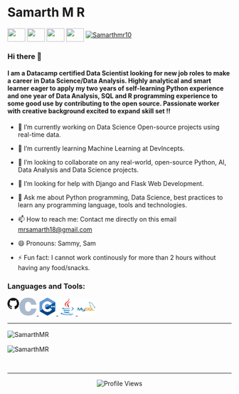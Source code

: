 # Samarth M R

<!--
[![linkedin](https://github.com/SamarthMR/SamarthMR/assets/image/linkedin.PNG)](https://www.linkedin.com/in/samarthmr)&nbsp;&nbsp;&nbsp;&nbsp;&nbsp;&nbsp;&nbsp;[![github](https://github.com/SamarthMR/SamarthMR/assets/image/github.png)](https://github.com/SamarthMR)&nbsp;&nbsp;&nbsp;&nbsp;&nbsp;&nbsp;&nbsp;[![twitter](https://github.com/SamarthMR/SamarthMR/assets/image/twitter.PNG)](https://twitter.com/Samarthmr10)&nbsp;&nbsp;&nbsp;&nbsp;&nbsp;&nbsp;&nbsp;[![mail](https://github.com/SamarthMR/SamarthMR/assets/image/gmail.PNG)](mailto:mrsamarth18@gmail.com)
-->

<p align="left">
<a href="https://www.linkedin.com/in/samarthmr/" target="blank"><img align="center" src="https://cdn.jsdelivr.net/npm/simple-icons@3.0.1/icons/linkedin.svg" height="30" width="40" /></a>
<a href="https://www.instagram.com/samarthmr10" target="blank"><img align="center" src="https://cdn.jsdelivr.net/npm/simple-icons@3.0.1/icons/instagram.svg" height="30" width="40" /></a>
<a href="https://www.hackerrank.com/mrsamarth18" target="blank"><img align="center" src="https://cdn.jsdelivr.net/npm/simple-icons@3.0.1/icons/hackerrank.svg" height="30" width="40" /></a>
<a href="https://github.com/SamarthMR" target="blank"><img align="center" src="https://cdn.jsdelivr.net/npm/simple-icons@3.0.1/icons/github.svg" height="30" width="40" /></a>
<a href="https://twitter.com/Samarthmr10" target="blank"><img align="center" src="https://cdn.jsdelivr.net/npm/simple-icons@3.0.1/icons/twitter.svg" alt="Samarthmr10" height="30" width="40" /></a>
</p>

### Hi there 👋
#### I am a Datacamp certified Data Scientist looking for new job roles to make a career in Data Science/Data Analysis. Highly analytical and smart learner eager to apply my two years of self-learning Python experience and one year of Data Analysis, SQL and R programming experience to some good use by contributing to the open source. Passionate worker with creative background excited to expand skill set !!


- 🔭 I’m currently working on Data Science Open-source projects using real-time data.

- 🌱 I’m currently learning Machine Learning at DevIncepts.

- 👯 I’m looking to collaborate on any real-world, open-source Python, AI, Data Analysis and Data Science projects.

- 🤔 I’m looking for help with Django and Flask Web Development.

- 💬 Ask me about Python programming, Data Science, best practices to learn any programming language, tools and technologies.

- 📫 How to reach me: Contact me directly on this email
                      mrsamarth18@gmail.com

- 😄 Pronouns: Sammy, Sam

- ⚡ Fun fact: I cannot work continously for more than 2 hours without having any food/snacks.

<h3 align="left">Languages and Tools:</h3>
<p align="left"> 
  <a href="https://www.cprogramming.com/" target="_blank">
    <img src="https://raw.githubusercontent.com/devicons/devicon/master/icons/c/c-original.svg" alt="c" width="40px" height="40px"/> </a> 
  <a href="https://www.w3schools.com/cpp/" target="_blank"> <img src="https://raw.githubusercontent.com/devicons/devicon/master/icons/cplusplus/cplusplus-original.svg" alt="cplusplus" width="40" height="40"/> </a> 
  <a href="https://github.com/" target="_blank">
    <img align="left" alt="GitHub" width="26px" src="https://raw.githubusercontent.com/github/explore/78df643247d429f6cc873026c0622819ad797942/topics/github/github.png" /> </a> 
  <a href="https://www.java.com" target="_blank"> 
    <img src="https://raw.githubusercontent.com/devicons/devicon/master/icons/java/java-original.svg" alt="java" width="40" height="40"/> </a>
  <a href="https://www.mysql.com/" target="_blank"> 
    <img src="https://raw.githubusercontent.com/devicons/devicon/master/icons/mysql/mysql-original-wordmark.svg" alt="mysql" width="40" height="40"/> </a>
</p>
<hr>
<p>
  <img align="center" src="https://github-readme-stats.vercel.app/api/top-langs?username=SamarthMR&show_icons=true&locale=en&layout=compact&theme=tokyonight" alt="SamarthMR" />
</p>

<p>
  <img align="center" src="https://github-readme-stats.vercel.app/api?username=SamarthMR&theme=tokyonight&show_icons=true&locale=en" alt="SamarthMR" />
</p>
<br>
<hr>
<div align="center">

<p align="center"> <img src="https://komarev.com/ghpvc/?username=SanarthMR&label=Views&color=blue&style=plastic" alt="Profile Views" /> </p>

